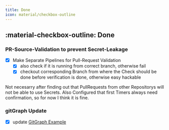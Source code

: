 ```yaml
---
title: Done
icon: material/checkbox-outline
---
```

## :material-checkbox-outline: Done

### PR-Source-Validation to prevent Secret-Leakage

- [x] Make Separate Pipelines for Pull-Request Validation
    - [x] also check if it is running from correct branch, otherwise fail
    - [x] checkout corresponding Branch from where the Check should be done before verification is done, otherwise easy hackable

Not necesarry after finding out that PullRequests from other Repositorys will not be able to use Secrets. Also Configured that first Timers always need confirmation, so for now I think it is fine.

### gitGraph Update

- [x] update [GitGraph Example](https://mauwii.github.io/django_devops/todo/#gitgraph-example)
